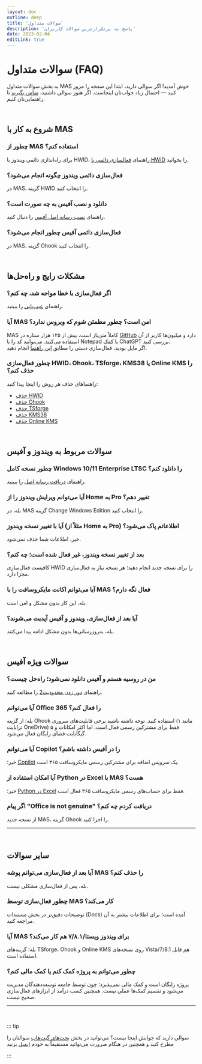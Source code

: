 ```yaml
---
layout: doc
outline: deep
title: 'سوالات متداول'
description: 'پاسخ به پرتکرارترین سوالات کاربران'
date: 2023-02-04
editLink: true
---
```


# سوالات متداول (FAQ)

به بخش سوالات متداول MAS خوش آمدید! اگر سوالی دارید، ابتدا این صفحه را مرور کنید — احتمال زیاد جواب‌تان اینجاست. اگر هنوز سوالی داشتید، [تماس بگیرید](#contact-us) تا راهنمایی‌تان کنیم.

<br/>

## شروع به کار با MAS

### چطور از MAS استفاده کنم؟

برای راه‌اندازی دائمی ویندوز با HWID، راهنمای [فعالسازی دائمی با HWID](./index#method-1--permanent-activation-with-hwid) را بخوانید.

### فعال‌سازی دائمی ویندوز چگونه انجام می‌شود؟

در MAS، گزینه HWID را انتخاب کنید.

### دانلود و نصب آفیس به چه صورت است؟

راهنمای [نصب رسانه اصل آفیس](./genuine-installation-media) را دنبال کنید.

### فعال‌سازی دائمی آفیس چطور انجام می‌شود؟

در MAS، گزینه Ohook را انتخاب کنید.

<br/>

## مشکلات رایج و راه‌حل‌ها

### اگر فعال‌سازی با خطا مواجه شد، چه کنم؟

راهنمای [عیب‌یابی](./troubleshoot) را ببینید.

### آیا MAS امن است؟ چطور مطمئن شوم که ویروس ندارد؟

MAS کاملاً متن‌باز است، بیش از ۱۲۵ هزار ستاره در [GitHub][1] دارد و میلیون‌ها کاربر از آن استفاده می‌کنند. می‌توانید کد را با Notepad یا کمک ChatGPT بررسی کنید.  
اگر مایل بودید، فعال‌سازی دستی را مطابق [این راهنما](./manual_hwid_activation) انجام دهید.

### چطور فعال‌سازی HWID، Ohook، TSforge، KMS38 یا Online KMS را حذف کنم؟

راهنماهای حذف هر روش را اینجا پیدا کنید:

- [حذف HWID](./hwid.md#how-to-remove-hwid)
- [حذف Ohook](./ohook.md#how-to-remove-ohook)
- [حذف TSforge](./tsforge.md#how-to-remove-tsforge)
- [حذف KMS38](./kms38.md#how-to-remove-kms38)
- [حذف Online KMS](./online_kms.md#how-to-remove-online-kms)

<br/>

## سوالات مربوط به ویندوز و آفیس

### چطور نسخه کامل Windows 10/11 Enterprise LTSC را دانلود کنم؟

راهنمای [دریافت رسانه اصل](./genuine-installation-media) را ببینید.

### آیا می‌توانم ویرایش ویندوز را از Home به Pro تغییر دهم؟

بله، در MAS گزینه Change Windows Edition را انتخاب کنید.

### آیا با تغییر نسخه ویندوز (مثلاً از Home به Pro) اطلاعاتم پاک می‌شود؟

خیر، اطلاعات شما حذف نمی‌شود.

### بعد از تغییر نسخه ویندوز، غیر فعال شده است؛ چه کنم؟

کافیست فعال‌سازی HWID را برای نسخه جدید انجام دهید؛ هر نسخه نیاز به فعال‌سازی مجزا دارد.

### آیا می‌توانم اکانت مایکروسافت را با MAS فعال نگه دارم؟

بله، این کار بدون مشکل و امن است.

### آیا بعد از فعال‌سازی، ویندوز و آفیس آپدیت می‌شوند؟

بله، به‌روزرسانی‌ها بدون مشکل ادامه پیدا می‌کنند.

<br/>

## سوالات ویژه آفیس

### من در روسیه هستم و آفیس دانلود نمی‌شود؛ راه‌حل چیست؟

راهنمای [دور زدن محدودیت](https://gravesoft.dev/bypass-russian-geoblock)[2] را مطالعه کنید.

### آیا می‌توانم Office 365 را فعال کنم؟

بله؛ از گزینه Ohook استفاده کنید. توجه داشته باشید برخی قابلیت‌های سروری (مانند ۱ ترابایت OneDrive) فقط برای مشترکین رسمی فعال است، اما اکثر امکانات و ۵ گیگابایت فضای رایگان فعال می‌شود.

### آیا می‌توانم Copilot را در آفیس داشته باشم؟

خیر؛ [Copilot][3] یک سرویس اضافه برای مشترکین رسمی مایکروسافت ۳۶۵ است.

### آیا امکان استفاده از Python در Excel با MAS هست؟

خیر؛ [Python در Excel][4] فقط برای حساب‌های رسمی مایکروسافت ۳۶۵ فعال است.

### اگر پیام "Office is not genuine" دریافت کردم چه کنم؟

از نسخه جدید MAS، گزینه Ohook را اجرا کنید.

<hr/><br/>

## سایر سوالات

### آیا بعد از فعال‌سازی می‌توانم پوشه MAS را حذف کنم؟

بله، پس از فعال‌سازی مشکلی نیست.

### چطور فعال‌سازی توسط MAS کار می‌کند؟

توضیحات دقیق‌تر در بخش مستندات (Docs) آمده است؛ برای اطلاعات بیشتر به آن مراجعه کنید.

### آیا MAS برای ویندوز ویستا/۷/۸.۱ هم کار می‌کند؟

بله؛ گزینه‌های TSforge، Ohook و Online KMS روی نسخه‌های Vista/7/8.1 هم قابل استفاده است.

### چطور می‌توانم به پروژه کمک کنم یا کمک مالی کنم؟

پروژه رایگان است و کمک مالی نمی‌پذیرد؛ چون توسط جامعه توسعه‌دهندگان مدیریت می‌شود و تقسیم کمک‌ها عملی نیست. همچنین کسب درآمد از ابزارهای فعال‌سازی صحیح نیست.

<hr/><br/>

::: tip

سوالی دارید که جوابش اینجا نیست؟ می‌توانید در بخش [بحث‌های گیت‌هاب][5] سوالتان را مطرح کنید و همچنین در هنگام ضرورت می‌توانید مستقیماً به خودم [ایمیل][6] بزنید

:::

[1]: https://github.com/massgravel/Microsoft-Activation-Scripts
[2]: https://gravesoft.dev/bypass-russian-geoblock
[3]: https://www.microsoft.com/en-us/microsoft-365/microsoft-copilot
[4]: https://support.microsoft.com/en-us/office/introduction-to-python-in-excel-55643c2e-ff56-4168-b1ce-9428c8308545
[5]: https://github.com/NiREvil/windows-activation/discussions
[6]: mailto:diana.clk01@gmail.com
[rainbow]: https://github.com/NiREvil/vless/assets/126243832/1aca7f5d-6495-44b7-aced-072bae52f256
